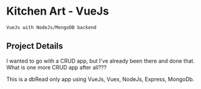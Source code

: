 # Kitchen Art - VueJs
```
VueJs with NodeJs/MongoDB backend
```

## Project Details
I wanted to go with a CRUD app, but I've already been there and done that.  What is one more CRUD app after all???

This is a dbRead only app using VueJs, Vuex, NodeJs, Express, MongoDb.





